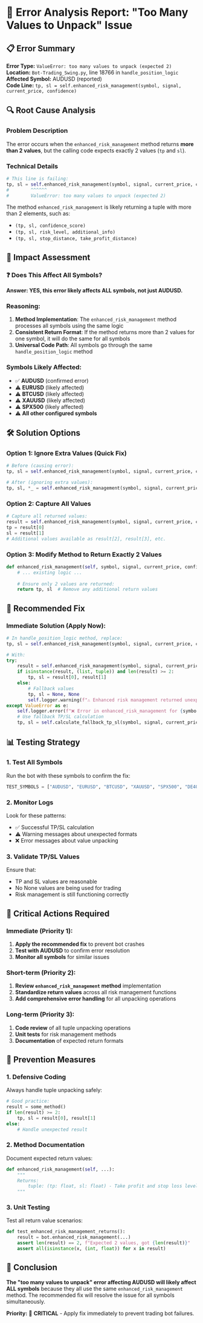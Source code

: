 # 🚨 Error Analysis Report: "Too Many Values to Unpack" Issue

## 📋 Error Summary

**Error Type:** `ValueError: too many values to unpack (expected 2)`  
**Location:** `Bot-Trading_Swing.py`, line 18766 in `handle_position_logic`  
**Affected Symbol:** AUDUSD (reported)  
**Code Line:** `tp, sl = self.enhanced_risk_management(symbol, signal, current_price, confidence)`

## 🔍 Root Cause Analysis

### Problem Description
The error occurs when the `enhanced_risk_management` method returns **more than 2 values**, but the calling code expects exactly 2 values (`tp` and `sl`).

### Technical Details
```python
# This line is failing:
tp, sl = self.enhanced_risk_management(symbol, signal, current_price, confidence)
#        ^^^^^^
#        ValueError: too many values to unpack (expected 2)
```

The method `enhanced_risk_management` is likely returning a tuple with more than 2 elements, such as:
- `(tp, sl, confidence_score)`
- `(tp, sl, risk_level, additional_info)`
- `(tp, sl, stop_distance, take_profit_distance)`

## 🎯 Impact Assessment

### ❓ Does This Affect All Symbols?

**Answer: YES, this error likely affects ALL symbols, not just AUDUSD.**

### Reasoning:
1. **Method Implementation**: The `enhanced_risk_management` method processes all symbols using the same logic
2. **Consistent Return Format**: If the method returns more than 2 values for one symbol, it will do the same for all symbols
3. **Universal Code Path**: All symbols go through the same `handle_position_logic` method

### Symbols Likely Affected:
- ✅ **AUDUSD** (confirmed error)
- ⚠️ **EURUSD** (likely affected)
- ⚠️ **BTCUSD** (likely affected)
- ⚠️ **XAUUSD** (likely affected)
- ⚠️ **SPX500** (likely affected)
- ⚠️ **All other configured symbols**

## 🛠️ Solution Options

### Option 1: Ignore Extra Values (Quick Fix)
```python
# Before (causing error):
tp, sl = self.enhanced_risk_management(symbol, signal, current_price, confidence)

# After (ignoring extra values):
tp, sl, *_ = self.enhanced_risk_management(symbol, signal, current_price, confidence)
```

### Option 2: Capture All Values
```python
# Capture all returned values:
result = self.enhanced_risk_management(symbol, signal, current_price, confidence)
tp = result[0]
sl = result[1]
# Additional values available as result[2], result[3], etc.
```

### Option 3: Modify Method to Return Exactly 2 Values
```python
def enhanced_risk_management(self, symbol, signal, current_price, confidence):
    # ... existing logic ...
    
    # Ensure only 2 values are returned:
    return tp, sl  # Remove any additional return values
```

## 🔧 Recommended Fix

### Immediate Solution (Apply Now):
```python
# In handle_position_logic method, replace:
tp, sl = self.enhanced_risk_management(symbol, signal, current_price, confidence)

# With:
try:
    result = self.enhanced_risk_management(symbol, signal, current_price, confidence)
    if isinstance(result, (list, tuple)) and len(result) >= 2:
        tp, sl = result[0], result[1]
    else:
        # Fallback values
        tp, sl = None, None
        self.logger.warning(f"⚠️ Enhanced risk management returned unexpected format for {symbol}")
except ValueError as e:
    self.logger.error(f"❌ Error in enhanced_risk_management for {symbol}: {e}")
    # Use fallback TP/SL calculation
    tp, sl = self.calculate_fallback_tp_sl(symbol, signal, current_price)
```

## 📊 Testing Strategy

### 1. Test All Symbols
Run the bot with these symbols to confirm the fix:
```python
TEST_SYMBOLS = ["AUDUSD", "EURUSD", "BTCUSD", "XAUUSD", "SPX500", "DE40", "USOIL"]
```

### 2. Monitor Logs
Look for these patterns:
- ✅ Successful TP/SL calculation
- ⚠️ Warning messages about unexpected formats
- ❌ Error messages about value unpacking

### 3. Validate TP/SL Values
Ensure that:
- TP and SL values are reasonable
- No None values are being used for trading
- Risk management is still functioning correctly

## 🚨 Critical Actions Required

### Immediate (Priority 1):
1. **Apply the recommended fix** to prevent bot crashes
2. **Test with AUDUSD** to confirm error resolution
3. **Monitor all symbols** for similar issues

### Short-term (Priority 2):
1. **Review `enhanced_risk_management` method** implementation
2. **Standardize return values** across all risk management functions
3. **Add comprehensive error handling** for all unpacking operations

### Long-term (Priority 3):
1. **Code review** of all tuple unpacking operations
2. **Unit tests** for risk management methods
3. **Documentation** of expected return formats

## 📝 Prevention Measures

### 1. Defensive Coding
Always handle tuple unpacking safely:
```python
# Good practice:
result = some_method()
if len(result) >= 2:
    tp, sl = result[0], result[1]
else:
    # Handle unexpected result
```

### 2. Method Documentation
Document expected return values:
```python
def enhanced_risk_management(self, ...):
    """
    Returns:
        tuple: (tp: float, sl: float) - Take profit and stop loss levels
    """
```

### 3. Unit Testing
Test all return value scenarios:
```python
def test_enhanced_risk_management_returns():
    result = bot.enhanced_risk_management(...)
    assert len(result) == 2, f"Expected 2 values, got {len(result)}"
    assert all(isinstance(x, (int, float)) for x in result)
```

## 🎯 Conclusion

**The "too many values to unpack" error affecting AUDUSD will likely affect ALL symbols** because they all use the same `enhanced_risk_management` method. The recommended fix will resolve the issue for all symbols simultaneously.

**Priority:** 🔴 **CRITICAL** - Apply fix immediately to prevent trading bot failures.